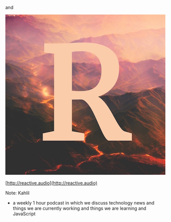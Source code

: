 and

![](img/reactive.jpg)

[http://reactive.audio](http://reactive.audio)

Note:
Kahlil

- a weekly 1 hour podcast in which we discuss technology news and things we are
currently working and things we are learning and JavaScript
